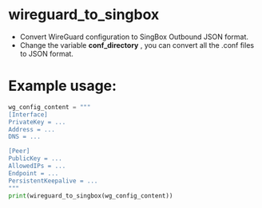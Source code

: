 # wireguard_to_singbox
- Convert WireGuard configuration to SingBox Outbound JSON format.
- Change the variable **conf_directory** , you can convert all the .conf files to JSON format.

# Example usage:
```python
wg_config_content = """
[Interface]
PrivateKey = ...
Address = ...
DNS = ...

[Peer]
PublicKey = ...
AllowedIPs = ...
Endpoint = ...
PersistentKeepalive = ...
"""
print(wireguard_to_singbox(wg_config_content))
```
